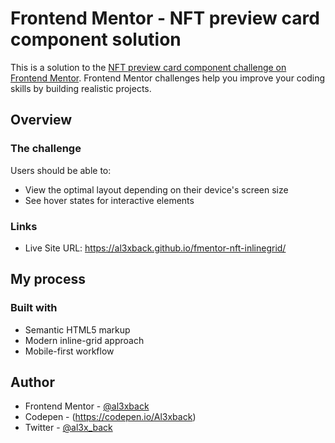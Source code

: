 # Frontend Mentor - NFT preview card component solution

This is a solution to the [NFT preview card component challenge on Frontend Mentor](https://www.frontendmentor.io/challenges/nft-preview-card-component-SbdUL_w0U). Frontend Mentor challenges help you improve your coding skills by building realistic projects.

## Overview

### The challenge

Users should be able to:

-   View the optimal layout depending on their device's screen size
-   See hover states for interactive elements

### Links

-   Live Site URL: https://al3xback.github.io/fmentor-nft-inlinegrid/

## My process

### Built with

-   Semantic HTML5 markup
-   Modern inline-grid approach
-   Mobile-first workflow

## Author

-   Frontend Mentor - [@al3xback](https://www.frontendmentor.io/profile/al3xback)
-   Codepen - (https://codepen.io/Al3xback)
-   Twitter - [@al3x_back](https://twitter.com/al3x_back)
